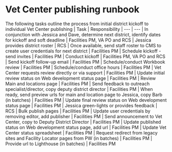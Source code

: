 # Vet Center publishing runbook

The following tasks outline the process from initial district kickoff to individual Vet Center publishing
|	Task	|	Responsibility
|	---	|	---
|	In conjunction with Jessica and Dave,  determine next district, identify dates for kickoff and soft deadline	|	Facilities PM, VA PO and RCS
|	Jessica provides district roster	|	RCS
|	Once available, send staff roster to CMS to create user credentials for next district	|	Facilities PM
|	Schedule kickoff - send invites	|	Facilities PM
|	Conduct kickoff	|	Facilities PM, VA PO and RCS
|	Send kickoff follow-up email	|	Facilities PM
|	Schedule/conduct Workbook review	|	Facilities PM
|	Schedule/conduct office hours	|	Facilities PM
|	Vet Center requests review directly or via support	|	Facilities PM
|	Update initial review status on Web development status page	|	Facilities PM
|	Review Main and locations page	|	Facilities PM
|	Send feedback to outreach specialist/director, copy deputy district director	|	Facilities PM
|	When ready, send preview urls for main and location page to Jessica, copy Barb (in batches)	|	Facilities PM
|	Update final review status on Web development status page	|	Facilities PM
|	Jessica green-lights or provides feedback	|	RCS
|	Bulk publish pages	|	Facilities PM
|	Update user credentials by removing editor, add publisher	|	Facilities PM
|	Send announcement to Vet Center, copy to Deputy District Director	|	Facilities PM
|	Update published status on Web development status page, add url	|	Facilities PM
|	Update Vet Center status spreadsheet	|	Facilities PM
|	Request redirect from legacy sites and Facility Locator pages from PW (in batches)	|	Facilities PM
|	Provide url to Lighthouse (in batches)	|	Facilities PM
